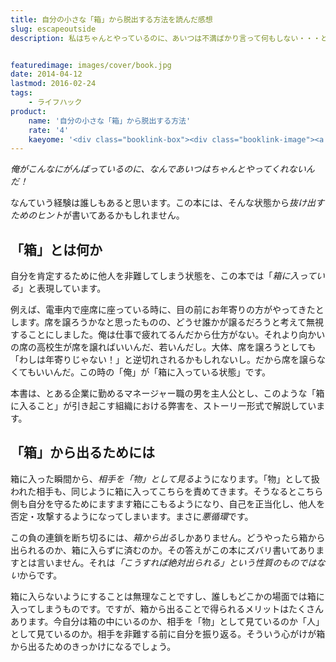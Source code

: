 ```yaml
---
title: 自分の小さな「箱」から脱出する方法を読んだ感想
slug: escapeoutside
description: 私はちゃんとやっているのに、あいつは不満ばかり言って何もしない・・・という経験は誰にでもあると思います。しかしなぜそのように他人を責めてしまうのでしょうか。そのメカニズムに迫り、そこから抜け出すためのヒントがこの本にあるかもしれません。


featuredimage: images/cover/book.jpg
date: 2014-04-12
lastmod: 2016-02-24
tags: 
    - ライフハック
product:
    name: '自分の小さな「箱」から脱出する方法'
    rate: '4'
    kaeyome: '<div class="booklink-box"><div class="booklink-image"><a href="https://www.amazon.co.jp/exec/obidos/asin/4479791779/illusionspace-22/" rel="nofollow" target="_blank"><img src="https://ecx.images-amazon.com/images/I/4105UXJNInL._SL160_.jpg" style="border: none;" /></a></div><div class="booklink-info"><div class="booklink-name"><a href="https://www.amazon.co.jp/exec/obidos/asin/4479791779/illusionspace-22/" rel="nofollow" target="_blank">自分の小さな「箱」から脱出する方法</a><div class="booklink-powered-date">posted with <a href="https://yomereba.com" rel="nofollow" target="_blank">ヨメレバ</a></div></div><div class="booklink-detail">アービンジャー インスティチュート,金森 重樹,冨永 星 大和書房 2006-10-19    </div><div class="booklink-link2"><div class="shoplinkamazon"><a href="https://www.amazon.co.jp/exec/obidos/asin/4479791779/illusionspace-22/" rel="nofollow" target="_blank" title="アマゾン" >Amazonで購入</a></div><div class="shoplinkrakuten"><a href="https://hb.afl.rakuten.co.jp/hgc/11acbc01.369b1bf6.11acbc02.cabf9fe9/?pc=http%3A%2F%2Fbooks.rakuten.co.jp%2Frb%2F4160816%2F%3Fscid%3Daf_ich_link_urltxt%26m%3Dhttp%3A%2F%2Fm.rakuten.co.jp%2Fev%2Fbook%2F" rel="nofollow" target="_blank" title="楽天ブックス" >楽天ブックスで購入</a></div>                         <div class="shoplinkkino"><a href="https://ck.jp.ap.valuecommerce.com/servlet/referral?sid=3085416&pid=882196163&vc_url=http%3A%2F%2Fwww.kinokuniya.co.jp%2Ff%2Fdsg-01-9784479791775" target="_blank" title="kino" >紀伊國屋書店で購入<img src="https://ad.jp.ap.valuecommerce.com/servlet/gifbanner?sid=3085416&pid=882196163" height="1" width="1" border="0"></a></div>                   </div></div><div class="booklink-footer"></div></div>'
---
```


<em>俺がこんなにがんばっているのに、なんであいつはちゃんとやってくれないんだ！</em>

なんていう経験は誰しもあると思います。この本には、そんな状態から<em>抜け出すためのヒント</em>が書いてあるかもしれません。


## 「箱」とは何か


自分を肯定するために他人を非難してしまう状態を、この本では「<em>箱に入っている</em>」と表現しています。

例えば、電車内で座席に座っている時に、目の前にお年寄りの方がやってきたとします。席を譲ろうかなと思ったものの、どうせ誰かが譲るだろうと考えて無視することにしました。俺は仕事で疲れてるんだから仕方がない。それより向かいの席の高校生が席を譲ればいいんだ、若いんだし。大体、席を譲ろうとしても「わしは年寄りじゃない！」と逆切れされるかもしれないし。だから席を譲らなくてもいいんだ。この時の「俺」が「箱に入っている状態」です。

本書は、とある企業に勤めるマネージャー職の男を主人公とし、このような「箱に入ること」が引き起こす組織における弊害を、ストーリー形式で解説しています。


## 「箱」から出るためには


箱に入った瞬間から、<em>相手を「物」として見る</em>ようになります。「物」として扱われた相手も、同じように箱に入ってこちらを責めてきます。そうなるとこちら側も自分を守るためにますます箱にこもるようになり、自己を正当化し、他人を否定・攻撃するようになってしまいます。まさに<em>悪循環</em>です。

この負の連鎖を断ち切るには、<em>箱から出る</em>しかありません。どうやったら箱から出られるのか、箱に入らずに済むのか。その答えがこの本にズバリ書いてありますとは言いません。それは<em>「こうすれば絶対出られる」という性質のものではない</em>からです。

箱に入らないようにすることは無理なことですし、誰しもどこかの場面では箱に入ってしまうものです。ですが、箱から出ることで得られるメリットはたくさんあります。今自分は箱の中にいるのか、相手を「物」として見ているのか「人」として見ているのか。相手を非難する前に自分を振り返る。そういう心がけが箱から出るためのきっかけになるでしょう。


  
